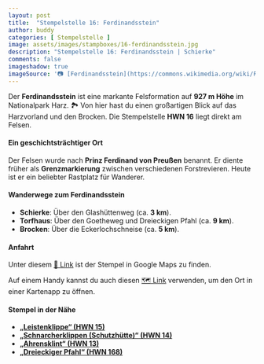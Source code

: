 ```yaml
---
layout: post
title:  "Stempelstelle 16: Ferdinandsstein"
author: buddy
categories: [ Stempelstelle ]
image: assets/images/stampboxes/16-ferdinandsstein.jpg
description: "Stempelstelle 16: Ferdinandsstein | Schierke"
comments: false
imageshadow: true
imageSource: '📷 [Ferdinandsstein](https://commons.wikimedia.org/wiki/File:Ferdinandsstein.JPG) von <a href="//commons.wikimedia.org/wiki/User:B.Thomas95" title="User:B.Thomas95">Thomas Binder</a> unter Lizenz [CC BY-SA 4.0](https://creativecommons.org/licenses/by-sa/4.0)'
---
```


Der **Ferdinandsstein** ist eine markante Felsformation auf **927 m Höhe** im Nationalpark Harz. 🏞️ Von hier hast du einen großartigen Blick auf das Harzvorland und den Brocken. Die Stempelstelle **HWN 16** liegt direkt am Felsen.

#### Ein geschichtsträchtiger Ort

Der Felsen wurde nach **Prinz Ferdinand von Preußen** benannt. Er diente früher als **Grenzmarkierung** zwischen verschiedenen Forstrevieren. Heute ist er ein beliebter Rastplatz für Wanderer.

#### Wanderwege zum Ferdinandsstein

- **Schierke**: Über den Glashüttenweg (ca. **3 km**).
- **Torfhaus**: Über den Goetheweg und Dreieckigen Pfahl (ca. **9 km**).
- **Brocken**: Über die Eckerlochschneise (ca. **5 km**).

#### Anfahrt

Unter diesem [📍 Link](https://www.google.com/maps/dir/?api=1&origin=&destination=51.77115%2C%2010.61378) ist der Stempel in Google Maps zu finden.

<div class="android-only">
  Auf einem Handy kannst du auch diesen 
  <a href="geo:51.77115,10.61378">🗺️ Link</a> 
  verwenden, um den Ort in einer Kartenapp zu öffnen.
  <p></p>
</div>

#### Stempel in der Nähe

- [**„Leistenklippe“ (HWN 15)**](/stempelstelle-15-leistenklippe)
- [**„Schnarcherklippen (Schutzhütte)“ (HWN 14)**](/stempelstelle-14-schnarcherklippe-schutzhuette-schutzhuette)
- [**„Ahrensklint“ (HWN 13)**](/stempelstelle-13-ahrensklint)
- [**„Dreieckiger Pfahl“ (HWN 168)**](/stempelstelle-168-dreieckiger-pfahl)
